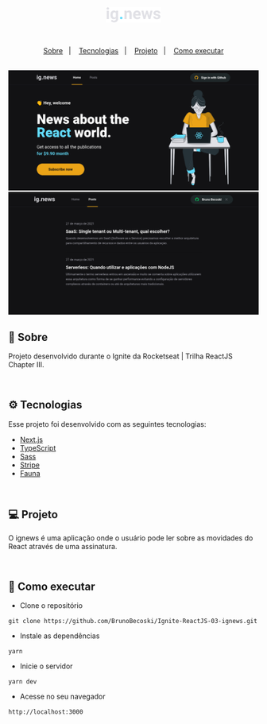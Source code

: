 <p align="center">
  <img alt="ignews logo" src=".github/logo.png" />
</p>

</br >

<p align="center">
  <a href="#-sobre">Sobre</a>&nbsp;&nbsp;&nbsp;|&nbsp;&nbsp;&nbsp;
  <a href="#-tecnologias">Tecnologias</a>&nbsp;&nbsp;&nbsp;|&nbsp;&nbsp;&nbsp;
  <a href="#-projeto">Projeto</a>&nbsp;&nbsp;&nbsp;|&nbsp;&nbsp;&nbsp;
  <a href="#-como-executar">Como executar</a>
</p> 

</br>

<img alt="Home" src=".github/home.png" />

<img alt="Posts" src=".github/posts.png" />

</br>

## 📖 Sobre

Projeto desenvolvido durante o Ignite da Rocketseat | Trilha ReactJS Chapter III.

</br>

## ⚙ Tecnologias

Esse projeto foi desenvolvido com as seguintes tecnologias:

- [Next.js](https://nextjs.org)
- [TypeScript](https://www.typescriptlang.org)
- [Sass](https://sass-lang.com)
- [Stripe](https://stripe.com)
- [Fauna](https://fauna.com)

</br>

## 💻 Projeto

O ignews é uma aplicação onde o usuário pode ler sobre as movidades do React através de uma assinatura.

</br>

## 🚀 Como executar

- Clone o repositório
```
git clone https://github.com/BrunoBecoski/Ignite-ReactJS-03-ignews.git
```
- Instale as dependências
```
yarn
```
- Inicie o servidor
``` 
yarn dev
```
- Acesse no seu navegador
```
http://localhost:3000
```
